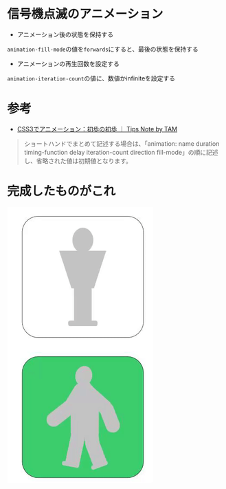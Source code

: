 # 信号機点滅のアニメーション

- アニメーション後の状態を保持する

`animation-fill-mode`の値を`forwards`にすると、最後の状態を保持する

- アニメーションの再生回数を設定する

`animation-iteration-count`の値に、数値かinfiniteを設定する

# 参考

- [CSS3でアニメーション：初歩の初歩 ｜ Tips Note by TAM](https://www.tam-tam.co.jp/tipsnote/html_css/post7917.html)

> ショートハンドでまとめて記述する場合は、「animation: name duration timing-function delay iteration-count
> direction fill-mode」の順に記述し、省略された値は初期値となります。


# 完成したものがこれ

![アニメーションgif](https://raw.githubusercontent.com/itsumoonazicode/svg-animation/master/signal-animation/3ef734b8e723c1d1501501a02ddd3980.gif)